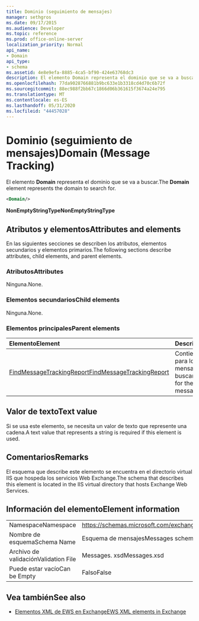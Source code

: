 ```yaml
---
title: Dominio (seguimiento de mensajes)
manager: sethgros
ms.date: 09/17/2015
ms.audience: Developer
ms.topic: reference
ms.prod: office-online-server
localization_priority: Normal
api_name:
- Domain
api_type:
- schema
ms.assetid: 4e8e9efa-8885-4ca5-bf90-424e63768dc3
description: El elemento Domain representa el dominio que se va a buscar.
ms.openlocfilehash: 77da9028766881b9bc633e1b3318cd4d70c6b72f
ms.sourcegitcommit: 88ec988f2bb67c1866d06b361615f3674a24e795
ms.translationtype: MT
ms.contentlocale: es-ES
ms.lasthandoff: 05/31/2020
ms.locfileid: "44457028"
---
```

# <a name="domain-message-tracking"></a><span data-ttu-id="0ce2a-103">Dominio (seguimiento de mensajes)</span><span class="sxs-lookup"><span data-stu-id="0ce2a-103">Domain (Message Tracking)</span></span>

<span data-ttu-id="0ce2a-104">El elemento **Domain** representa el dominio que se va a buscar.</span><span class="sxs-lookup"><span data-stu-id="0ce2a-104">The **Domain** element represents the domain to search for.</span></span> 
  
```XML
<Domain/>
```

 <span data-ttu-id="0ce2a-105">**NonEmptyStringType**</span><span class="sxs-lookup"><span data-stu-id="0ce2a-105">**NonEmptyStringType**</span></span>
## <a name="attributes-and-elements"></a><span data-ttu-id="0ce2a-106">Atributos y elementos</span><span class="sxs-lookup"><span data-stu-id="0ce2a-106">Attributes and elements</span></span>

<span data-ttu-id="0ce2a-107">En las siguientes secciones se describen los atributos, elementos secundarios y elementos primarios.</span><span class="sxs-lookup"><span data-stu-id="0ce2a-107">The following sections describe attributes, child elements, and parent elements.</span></span>
  
### <a name="attributes"></a><span data-ttu-id="0ce2a-108">Atributos</span><span class="sxs-lookup"><span data-stu-id="0ce2a-108">Attributes</span></span>

<span data-ttu-id="0ce2a-109">Ninguna.</span><span class="sxs-lookup"><span data-stu-id="0ce2a-109">None.</span></span>
  
### <a name="child-elements"></a><span data-ttu-id="0ce2a-110">Elementos secundarios</span><span class="sxs-lookup"><span data-stu-id="0ce2a-110">Child elements</span></span>

<span data-ttu-id="0ce2a-111">Ninguna.</span><span class="sxs-lookup"><span data-stu-id="0ce2a-111">None.</span></span>
  
### <a name="parent-elements"></a><span data-ttu-id="0ce2a-112">Elementos principales</span><span class="sxs-lookup"><span data-stu-id="0ce2a-112">Parent elements</span></span>

|<span data-ttu-id="0ce2a-113">**Elemento**</span><span class="sxs-lookup"><span data-stu-id="0ce2a-113">**Element**</span></span>|<span data-ttu-id="0ce2a-114">**Descripción**</span><span class="sxs-lookup"><span data-stu-id="0ce2a-114">**Description**</span></span>|
|:-----|:-----|
|[<span data-ttu-id="0ce2a-115">FindMessageTrackingReport</span><span class="sxs-lookup"><span data-stu-id="0ce2a-115">FindMessageTrackingReport</span></span>](findmessagetrackingreport.md) <br/> |<span data-ttu-id="0ce2a-116">Contiene los criterios para los tipos de mensajes que se van a buscar.</span><span class="sxs-lookup"><span data-stu-id="0ce2a-116">Contains criteria for the types of messages to find.</span></span>  <br/> |
   
## <a name="text-value"></a><span data-ttu-id="0ce2a-117">Valor de texto</span><span class="sxs-lookup"><span data-stu-id="0ce2a-117">Text value</span></span>

<span data-ttu-id="0ce2a-118">Si se usa este elemento, se necesita un valor de texto que represente una cadena.</span><span class="sxs-lookup"><span data-stu-id="0ce2a-118">A text value that represents a string is required if this element is used.</span></span>
  
## <a name="remarks"></a><span data-ttu-id="0ce2a-119">Comentarios</span><span class="sxs-lookup"><span data-stu-id="0ce2a-119">Remarks</span></span>

<span data-ttu-id="0ce2a-120">El esquema que describe este elemento se encuentra en el directorio virtual IIS que hospeda los servicios Web Exchange.</span><span class="sxs-lookup"><span data-stu-id="0ce2a-120">The schema that describes this element is located in the IIS virtual directory that hosts Exchange Web Services.</span></span>
  
## <a name="element-information"></a><span data-ttu-id="0ce2a-121">Información del elemento</span><span class="sxs-lookup"><span data-stu-id="0ce2a-121">Element information</span></span>

|||
|:-----|:-----|
|<span data-ttu-id="0ce2a-122">Namespace</span><span class="sxs-lookup"><span data-stu-id="0ce2a-122">Namespace</span></span>  <br/> |https://schemas.microsoft.com/exchange/services/2006/messages  <br/> |
|<span data-ttu-id="0ce2a-123">Nombre de esquema</span><span class="sxs-lookup"><span data-stu-id="0ce2a-123">Schema Name</span></span>  <br/> |<span data-ttu-id="0ce2a-124">Esquema de mensajes</span><span class="sxs-lookup"><span data-stu-id="0ce2a-124">Messages schema</span></span>  <br/> |
|<span data-ttu-id="0ce2a-125">Archivo de validación</span><span class="sxs-lookup"><span data-stu-id="0ce2a-125">Validation File</span></span>  <br/> |<span data-ttu-id="0ce2a-126">Messages. xsd</span><span class="sxs-lookup"><span data-stu-id="0ce2a-126">Messages.xsd</span></span>  <br/> |
|<span data-ttu-id="0ce2a-127">Puede estar vacío</span><span class="sxs-lookup"><span data-stu-id="0ce2a-127">Can be Empty</span></span>  <br/> |<span data-ttu-id="0ce2a-128">Falso</span><span class="sxs-lookup"><span data-stu-id="0ce2a-128">False</span></span>  <br/> |
   
## <a name="see-also"></a><span data-ttu-id="0ce2a-129">Vea también</span><span class="sxs-lookup"><span data-stu-id="0ce2a-129">See also</span></span>

- [<span data-ttu-id="0ce2a-130">Elementos XML de EWS en Exchange</span><span class="sxs-lookup"><span data-stu-id="0ce2a-130">EWS XML elements in Exchange</span></span>](ews-xml-elements-in-exchange.md)

